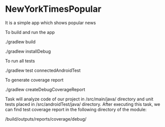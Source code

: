 # NewYorkTimesPopular
It is a simple app which shows popular news

To build and run the app

  ./gradlew build
  
  ./gradlew installDebug

To run all tests

  ./gradlew test connectedAndroidTest


To generate coverage report

  ./gradlew createDebugCoverageReport

Task will analyze code of our project in /src/main/java/ directory and unit tests placed in /src/androidTest/java/ directory.
After executing this task, we can find test coverage report in the following directory of the module:

  /build/outputs/reports/coverage/debug/





